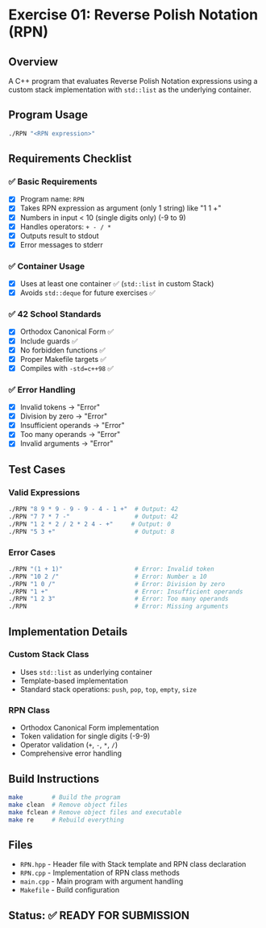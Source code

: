 # Exercise 01: Reverse Polish Notation (RPN)

## Overview
A C++ program that evaluates Reverse Polish Notation expressions using a custom stack implementation with `std::list` as the underlying container.

## Program Usage
```bash
./RPN "<RPN expression>"
```

## Requirements Checklist

### ✅ Basic Requirements
- [x] Program name: `RPN`
- [x] Takes RPN expression as argument (only 1 string) like "1 1 +"
- [x] Numbers in input < 10 (single digits only) (-9 to 9)
- [x] Handles operators: `+ - / *`
- [x] Outputs result to stdout
- [x] Error messages to stderr

### ✅ Container Usage
- [x] Uses at least one container ✅ (`std::list` in custom Stack)
- [x] Avoids `std::deque` for future exercises ✅

### ✅ 42 School Standards
- [x] Orthodox Canonical Form ✅
- [x] Include guards ✅
- [x] No forbidden functions ✅
- [x] Proper Makefile targets ✅
- [x] Compiles with `-std=c++98` ✅

### ✅ Error Handling
- [x] Invalid tokens → "Error"
- [x] Division by zero → "Error"
- [x] Insufficient operands → "Error"
- [x] Too many operands → "Error"
- [x] Invalid arguments → "Error"

## Test Cases

### Valid Expressions
```bash
./RPN "8 9 * 9 - 9 - 9 - 4 - 1 +"  # Output: 42
./RPN "7 7 * 7 -"                  # Output: 42
./RPN "1 2 * 2 / 2 * 2 4 - +"     # Output: 0
./RPN "5 3 +"                      # Output: 8
```

### Error Cases
```bash
./RPN "(1 + 1)"                    # Error: Invalid token
./RPN "10 2 /"                     # Error: Number ≥ 10
./RPN "1 0 /"                      # Error: Division by zero
./RPN "1 +"                        # Error: Insufficient operands
./RPN "1 2 3"                      # Error: Too many operands
./RPN                              # Error: Missing arguments
```

## Implementation Details

### Custom Stack Class
- Uses `std::list` as underlying container
- Template-based implementation
- Standard stack operations: `push`, `pop`, `top`, `empty`, `size`

### RPN Class
- Orthodox Canonical Form implementation
- Token validation for single digits (-9-9)
- Operator validation (`+`, `-`, `*`, `/`)
- Comprehensive error handling

## Build Instructions
```bash
make        # Build the program
make clean  # Remove object files
make fclean # Remove object files and executable
make re     # Rebuild everything
```

## Files
- `RPN.hpp` - Header file with Stack template and RPN class declaration
- `RPN.cpp` - Implementation of RPN class methods
- `main.cpp` - Main program with argument handling
- `Makefile` - Build configuration

## Status: ✅ READY FOR SUBMISSION 